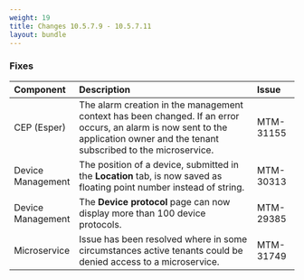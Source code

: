 ```yaml
---
weight: 19
title: Changes 10.5.7.9 - 10.5.7.11
layout: bundle
--- 
```


### Fixes

<table>
<colgroup>
<col style="width: 15%;">
<col style="width: 70%;">
<col style="width: 15%;">
</colgroup>
<thead>
<tr>
<th style="text-align:left">Component</th>
<th style="text-align:left">Description</th>
<th style="text-align:left">Issue</th>
</tr>
</thead>
<tbody>
<tr>
<td style="text-align:left">CEP (Esper)</td>
<td style="text-align:left">The alarm creation in the management context has been changed. If an error occurs, an alarm is now sent to the application owner and the tenant subscribed to the microservice. </td>
<td style="text-align:left">MTM-31155</td>
</tr>
<tr>
<td style="text-align:left">Device Management</td>
<td style="text-align:left">The position of a device, submitted in the <b>Location</b> tab, is now saved as floating point number instead of string.</td>
<td style="text-align:left">MTM-30313</td>
</tr>
<tr>
<td style="text-align:left">Device Management</td>
<td style="text-align:left">The <b>Device protocol</b> page can now display more than 100 device protocols.</td>
<td style="text-align:left">MTM-29385</td>
</tr>
<tr>
<td style="text-align:left">Microservice</td>
<td style="text-align:left">Issue has been resolved where in some circumstances active tenants could be denied access to a microservice.
</td>
<td style="text-align:left">MTM-31749</td>
</tr>
</tbody>
</table>

 



